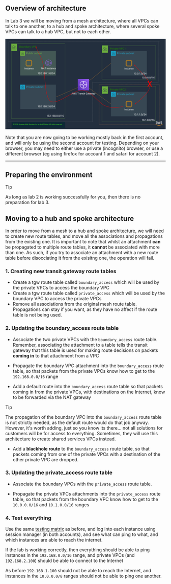 ## Overview of architecture

In Lab 3 we will be moving from a mesh architecture, where all VPCs can talk to one another, to a hub and spoke architecture, where several spoke VPCs can talk to a hub VPC, but not to each other.

![Lab3 Architecture](img/lab3.png)

Note that you are now going to be working mostly back in the first account, and will only be using the second account for testing. Depending on your browser, you may need to either use a private (incognito) browser, or use a different browser (eg using firefox for account 1 and safari for account 2).

---

## Preparing the environment

> [!TIP]
> As long as lab 2 is working successfully for you, then there is no preparation for lab 3.

## Moving to a hub and spoke architecture

In order to move from a mesh to a hub and spoke architecture, we will need to create new route tables, and move all the associations and propagations from the existing one. It is important to note that whilst an attachment **can** be propagated to multiple route tables, it **cannot** be associated with more than one. As such, if you try to associate an attachment with a new route table before disocciating it from the exisitng one, the operation will fail.

### 1. Creating new transit gateway route tables

* Create a tgw route table called `boundary_access` which will be used by the private VPCs to access the boundary VPC
* Create a tgw route table called `private_access` which will be used by the boundary VPC to access the private VPCs
* Remove all associations from the original mesh route table. Propagations can stay if you want, as they have no affect if the route table is not being used.

### 2. Updating the boundary_access route table

* Associate the two private VPCs with the `boundary_access` route table. Remember, associating the attachment to a table tells the transit gateway that this table is used for making route decisions on packets **coming in** to that attachment from a VPC

* Propagate the boundary VPC attachment into the `boundary_access` route table, so that packets from the private VPCs know how to get to the `192.168.0.0/16` range

* Add a default route into the `boundary_access` route table so that packets coming in from the private VPCs, with destinations on the Internet, know to be forwarded via the NAT gateway

> [!TIP]
> The propagation of the boundary VPC into the `boundary_access` route table is not strictly needed, as the default route would do that job anyway. However, it's worth adding, just so you know its there... not all solutions for customers will be for access to everything. Sometimes, they will use this architecture to create shared services VPCs instead.

* Add a **blackhole route** to the `boundary_access` route table, so that packets coming from one of the private VPCs with a destination of the other private VPC are dropped.

### 3. Updating the private_access route table

* Associate the boundary VPCs with the `private_access` route table. 

* Propagate the private VPCs attachments into the `private_access` route table, so that packets from the boundary VPC know how to get to the `10.0.0.0/16` and `10.1.0.0/16` ranges

### 4. Test everything

Use the same [testing matrix](https://www.networking-workshop.com/#/testingmatrix) as before, and log into each instance using session manager (in both accounts), and see what can ping to what, and which instances are able to reach the internet.

If the lab is working correctly, then everything should be able to ping instances in the `192.168.0.0/16` range, and private VPCs (and `192.168.2.100`) should be able to connect to the Internet

As before `192.168.1.100` should not be able to reach the Internet, and instances in the `10.0.0.0/8` ranges should not be able to ping one another.


